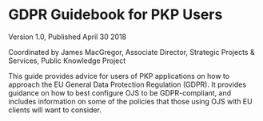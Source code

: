 # GDPR Guidebook for PKP Users

Version 1.0, Published April 30 2018

Coordinated by James MacGregor, Associate Director, Strategic Projects & Services, Public Knowledge Project

This guide provides advice for users of PKP applications on how to approach the EU General Data Protection Regulation (GDPR). It provides guidance on how to best configure OJS to be GDPR-compliant, and includes information on some of the policies that those using OJS with EU clients will want to consider. 
